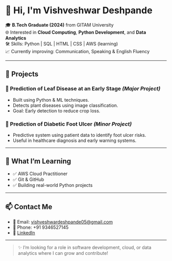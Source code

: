 # 👋 Hi, I'm Vishveshwar Deshpande

🎓 **B.Tech Graduate (2024)** from GITAM University  
🌐 Interested in **Cloud Computing**, **Python Development**, and **Data Analytics**  
🛠️ Skills: Python | SQL | HTML | CSS | AWS (learning)  
📈 Currently improving: Communication, Speaking & English Fluency  

---

## 💼 Projects

### 🔹 Prediction of Leaf Disease at an Early Stage *(Major Project)*
- Built using Python & ML techniques.
- Detects plant diseases using image classification.
- Goal: Early detection to reduce crop loss.

### 🔹 Prediction of Diabetic Foot Ulcer *(Minor Project)*
- Predictive system using patient data to identify foot ulcer risks.
- Useful in healthcare diagnosis and early warning systems.

---

## 🧠 What I’m Learning

- ✅ AWS Cloud Practitioner
- ✅ Git & GitHub
- ✅ Building real-world Python projects

---

## 📫 Contact Me

- 📧 Email: [vishveshwardeshpande05@gmail.com](mailto:vishveshwardeshpande05@gmail.com)
- 📱 Phone: +91 9346527145  
- 🔗 [LinkedIn](https://www.linkedin.com/in/vishveshwar-deshpande-41a616244)

---

> ✨ I’m looking for a role in software development, cloud, or data analytics where I can grow and contribute!
